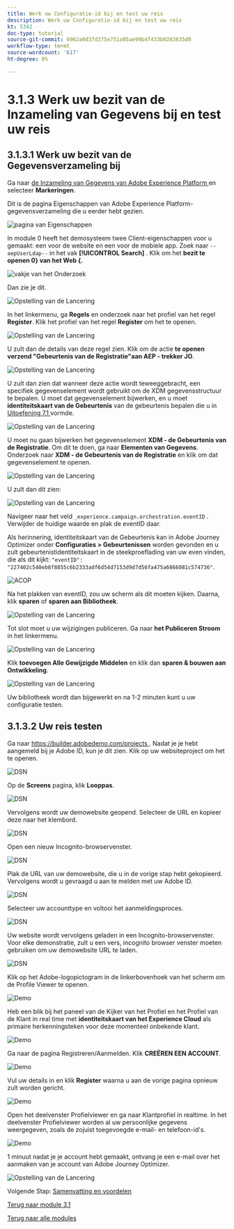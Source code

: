 ```yaml
---
title: Werk uw Configuratie-id bij en test uw reis
description: Werk uw Configuratie-id bij en test uw reis
kt: 5342
doc-type: tutorial
source-git-commit: 6962a0d37d375e751a05ae99b4f433b0283835d0
workflow-type: tm+mt
source-wordcount: '617'
ht-degree: 0%

---
```


# 3.1.3 Werk uw bezit van de Inzameling van Gegevens bij en test uw reis

## 3.1.3.1 Werk uw bezit van de Gegevensverzameling bij

Ga naar [ de Inzameling van Gegevens van Adobe Experience Platform ](https://experience.adobe.com/launch/) en selecteer **Markeringen**.

Dit is de pagina Eigenschappen van Adobe Experience Platform-gegevensverzameling die u eerder hebt gezien.

![ pagina van Eigenschappen ](./../../../modules/datacollection/module1.1/images/launch1.png)

In module 0 heeft het demosysteem twee Client-eigenschappen voor u gemaakt: een voor de website en een voor de mobiele app. Zoek naar `--aepUserLdap--` in het vak **[!UICONTROL Search]** . Klik om het **bezit te openen 0} van het Web {.**

![ vakje van het Onderzoek ](./../../../modules/datacollection/module1.1/images/property6.png)

Dan zie je dit.

![ Opstelling van de Lancering ](./images/rule1.png)

In het linkermenu, ga **Regels** en onderzoek naar het profiel van het regel **Register**. Klik het profiel van het regel **Register** om het te openen.

![ Opstelling van de Lancering ](./images/rule2.png)

U zult dan de details van deze regel zien. Klik om de actie **te openen verzend &quot;Gebeurtenis van de Registratie&quot;aan AEP - trekker JO**.

![ Opstelling van de Lancering ](./images/rule3.png)

U zult dan zien dat wanneer deze actie wordt teweeggebracht, een specifiek gegevenselement wordt gebruikt om de XDM gegevensstructuur te bepalen. U moet dat gegevenselement bijwerken, en u moet **identiteitskaart van de Gebeurtenis** van de gebeurtenis bepalen die u in [ Uitoefening 7.1 ](./ex1.md) vormde.

![ Opstelling van de Lancering ](./images/rule4.png)

U moet nu gaan bijwerken het gegevenselement **XDM - de Gebeurtenis van de Registratie**. Om dit te doen, ga naar **Elementen van Gegevens**. Onderzoek naar **XDM - de Gebeurtenis van de Registratie** en klik om dat gegevenselement te openen.

![ Opstelling van de Lancering ](./images/rule5.png)

U zult dan dit zien:

![ Opstelling van de Lancering ](./images/rule6.png)

Navigeer naar het veld `_experience.campaign.orchestration.eventID` . Verwijder de huidige waarde en plak de eventID daar.

Als herinnering, identiteitskaart van de Gebeurtenis kan in Adobe Journey Optimizer onder **Configuraties > Gebeurtenissen** worden gevonden en u zult gebeurtenistidentiteitskaart in de steekproeflading van uw even vinden, die als dit kijkt: `"eventID": "227402c540eb8f8855c6b2333adf6d54d7153d9d7d56fa475a6866081c574736"`.

![ ACOP ](./images/payloadeventID.png)

Na het plakken van eventID, zou uw scherm als dit moeten kijken. Daarna, klik **sparen** of **sparen aan Bibliotheek**.

![ Opstelling van de Lancering ](./images/rule7.png)

Tot slot moet u uw wijzigingen publiceren. Ga naar **het Publiceren Stroom** in het linkermenu.

![ Opstelling van de Lancering ](./images/rule8.png)

Klik **toevoegen Alle Gewijzigde Middelen** en klik dan **sparen &amp; bouwen aan Ontwikkeling**.

![ Opstelling van de Lancering ](./images/rule9.png)

Uw bibliotheek wordt dan bijgewerkt en na 1-2 minuten kunt u uw configuratie testen.

## 3.1.3.2 Uw reis testen

Ga naar [ https://builder.adobedemo.com/projects ](https://builder.adobedemo.com/projects). Nadat je je hebt aangemeld bij je Adobe ID, kun je dit zien. Klik op uw websiteproject om het te openen.

![ DSN ](./../../../modules/gettingstarted/gettingstarted/images/web8.png)

Op de **Screens** pagina, klik **Looppas**.

![ DSN ](./../../../modules/datacollection/module1.1/images/web2.png)

Vervolgens wordt uw demowebsite geopend. Selecteer de URL en kopieer deze naar het klembord.

![ DSN ](./../../../modules/gettingstarted/gettingstarted/images/web3.png)

Open een nieuw Incognito-browservenster.

![ DSN ](./../../../modules/gettingstarted/gettingstarted/images/web4.png)

Plak de URL van uw demowebsite, die u in de vorige stap hebt gekopieerd. Vervolgens wordt u gevraagd u aan te melden met uw Adobe ID.

![ DSN ](./../../../modules/gettingstarted/gettingstarted/images/web5.png)

Selecteer uw accounttype en voltooi het aanmeldingsproces.

![ DSN ](./../../../modules/gettingstarted/gettingstarted/images/web6.png)

Uw website wordt vervolgens geladen in een Incognito-browservenster. Voor elke demonstratie, zult u een vers, incognito browser venster moeten gebruiken om uw demowebsite URL te laden.

![ DSN ](./../../../modules/gettingstarted/gettingstarted/images/web7.png)

Klik op het Adobe-logopictogram in de linkerbovenhoek van het scherm om de Profile Viewer te openen.

![ Demo ](./../../../modules/datacollection/module1.2/images/pv1.png)

Heb een blik bij het paneel van de Kijker van het Profiel en het Profiel van de Klant in real time met **identiteitskaart van het Experience Cloud** als primaire herkenningsteken voor deze momenteel onbekende klant.

![ Demo ](./../../../modules/datacollection/module1.2/images/pv2.png)

Ga naar de pagina Registreren/Aanmelden. Klik **CREËREN EEN ACCOUNT**.

![ Demo ](./../../../modules/datacollection/module1.2/images/pv9.png)

Vul uw details in en klik **Register** waarna u aan de vorige pagina opnieuw zult worden gericht.

![ Demo ](./../../../modules/datacollection/module1.2/images/pv10.png)

Open het deelvenster Profielviewer en ga naar Klantprofiel in realtime. In het deelvenster Profielviewer worden al uw persoonlijke gegevens weergegeven, zoals de zojuist toegevoegde e-mail- en telefoon-id&#39;s.

![ Demo ](./../../../modules/datacollection/module1.2/images/pv11.png)

1 minuut nadat je je account hebt gemaakt, ontvang je een e-mail over het aanmaken van je account van Adobe Journey Optimizer.

![ Opstelling van de Lancering ](./images/email.png)

Volgende Stap: [ Samenvatting en voordelen ](./summary.md)

[Terug naar module 3.1](./journey-orchestration-create-account.md)

[Terug naar alle modules](../../../overview.md)
